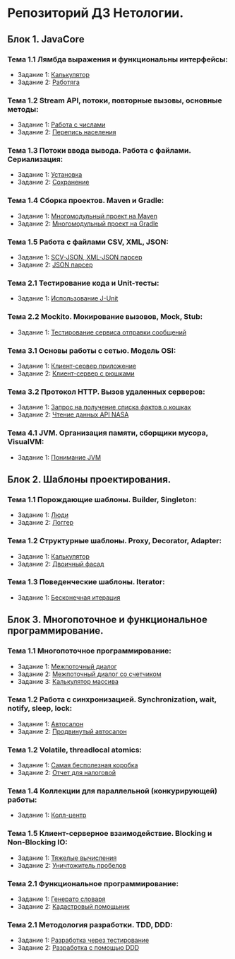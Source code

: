 # Репозиторий ДЗ Нетологии. 
 
## Блок 1. JavaCore  

### Тема 1.1 Лямбда выражения и функциональны интерфейсы:  
+ Задание 1: 
[Калькулятор](https://github.com/UserSobolev/Netology/tree/main/JavaCore/lesson1_lambda/lambda/src)  
+ Задание 2:
[Работяга](https://github.com/UserSobolev/Netology/tree/main/JavaCore/lesson1_lambda/lamdaWorker/src)  

### Тема 1.2 Stream API, потоки, повторные вызовы, основные методы:  
+ Задание 1:
[Работа с числами](https://github.com/UserSobolev/Netology/tree/main/JavaCore/lesson2_streamAPI/streamAPI/src)  
+ Задание 2:
[Перепись населения](https://github.com/UserSobolev/Netology/tree/main/JavaCore/lesson2_streamAPI/streamAPIPopulation/src)  

### Тема 1.3 Потоки ввода вывода. Работа с файлами. Сериализация:  
+ Задание 1: 
[Установка](https://github.com/UserSobolev/Netology/tree/main/JavaCore/lesson3_files/installation)  
+ Задание 2:
[Сохранение](https://github.com/UserSobolev/Netology/tree/main/JavaCore/lesson3_files/saving)  

### Тема 1.4 Сборка проектов. Maven и Gradle:  
+ Задание 1: 
[Многомодульный проект на Maven](https://github.com/UserSobolev/Netology/tree/main/JavaCore/lesson4_builders/maven)  
+ Задание 2:
[Многомодульный проект на Gradle](https://github.com/UserSobolev/Netology/tree/main/JavaCore/lesson4_builders/gradle-exemple)   

### Тема 1.5 Работа с файлами CSV, XML, JSON:  
+ Задание 1: 
[SCV-JSON, XML-JSON парсер](https://github.com/UserSobolev/Netology/tree/main/JavaCore/lesson5_special-files/csv-json-parser)  
+ Задание 2:
[JSON парсер](https://github.com/UserSobolev/Netology/tree/main/JavaCore/lesson5_special-files/json-parser) 

### Тема 2.1 Тестирование кода и Unit-тесты:  
+ Задание 1: 
[Использование J-Unit](https://github.com/UserSobolev/Netology/tree/main/JavaCore/lesson6_junit/junit-usage)  

### Тема 2.2 Mockito. Мокирование вызовов, Mock, Stub:  
+ Задание 1: 
[Тестирование сервиса отправки сообщений](https://github.com/UserSobolev/Netology/tree/main/JavaCore/lesson7_moks/geo-service)  

### Тема 3.1 Основы работы с сетью. Модель OSI:  
+ Задание 1: 
[Клиент-сервер приложение](https://github.com/UserSobolev/Netology/tree/main/JavaCore/Lesson8_network/client-server-application)  
+ Задание 2:
[Клиент-сервер с рюшками](https://github.com/UserSobolev/Netology/tree/main/JavaCore/Lesson8_network/client-server-best)   

### Тема 3.2 Протокол HTTP. Вызов удаленных серверов:  
+ Задание 1: 
[Запрос на получение списка фактов о кошках](https://github.com/UserSobolev/Netology/tree/main/JavaCore/lesson9_http/get-list-of-cats)  
+ Задание 2:
[Чтение данных API NASA](https://github.com/UserSobolev/Netology/tree/main/JavaCore/lesson9_http/nasa) 

### Тема 4.1 JVM. Организация памяти, сборщики мусора, VisualVM:  
+ Задание 1: 
[Понимание JVM](https://github.com/UserSobolev/Netology/tree/main/JavaCore/lesson10_jvm/jvm)  

## Блок 2. Шаблоны проектирования.  

### Тема 1.1 Порождающие шаблоны. Builder, Singleton:  
+ Задание 1: 
[Люди](https://github.com/UserSobolev/Netology/tree/main/DesignPatterns/creational/builder)  
+ Задание 2:
[Логгер](https://github.com/UserSobolev/Netology/tree/main/DesignPatterns/creational/logger)  

### Тема 1.2 Структурные шаблоны. Proxy, Decorator, Adapter:  
+ Задание 1: 
[Калькулятор](https://github.com/UserSobolev/Netology/tree/main/DesignPatterns/structural/adapter_calculator)  
+ Задание 2:
[Двоичный фасад](https://github.com/UserSobolev/Netology/tree/main/DesignPatterns/structural/double_facade)  

### Тема 1.3 Поведенческие шаблоны. Iterator:  
+ Задание 1: 
[Бесконечная итерация](https://github.com/UserSobolev/Netology/tree/main/DesignPatterns/behave/iterator)  
 
## Блок 3. Многопоточное и функциональное программирование.  
  
### Тема 1.1 Многопоточное программирование: 
+ Задание 1: 
[Межпоточный диалог](https://github.com/UserSobolev/Netology/tree/main/Multithreading/lesson1_intermediate/intermediate_dialogue)  
+ Задание 2:
[Межпоточный диалог со счетчиком](https://github.com/UserSobolev/Netology/tree/main/Multithreading/lesson1_intermediate/intermediate_dialogue_counter)  
+ Задание 3:
[Калькулятор массива](https://github.com/UserSobolev/Netology/tree/main/Multithreading/lesson1_intermediate/array_calculator) 
 

### Тема 1.2 Работа с синхронизацией. Synchronization, wait, notify, sleep, lock:  
+ Задание 1: 
[Автосалон](https://github.com/UserSobolev/Netology/tree/main/Multithreading/lesson2_synchronization/car_showroom)  
+ Задание 2:
[Продвинутый автосалон](https://github.com/UserSobolev/Netology/tree/main/Multithreading/lesson2_synchronization/car_showroom_lock) 

### Тема 1.2 Volatile, threadlocal atomics:  
+ Задание 1: 
[Самая бесполезная коробка](https://github.com/UserSobolev/Netology/tree/main/Multithreading/lesson3_atomics_volatile/valatile)  
+ Задание 2:
[Отчет для налоговой](https://github.com/UserSobolev/Netology/tree/main/Multithreading/lesson3_atomics_volatile/untitled) 
    
### Тема 1.4 Коллекции для параллельной (конкурирующей) работы:  
+ Задание 1: 
[Колл-центр](https://github.com/UserSobolev/Netology/tree/main/Multithreading/lesson4_concurrent_collections/call_centre)  
     
### Тема 1.5 Клиент-серверное взаимодействие. Blocking и Non-Blocking IO:  
+ Задание 1: 
[Тяжелые вычисления]()  
+ Задание 2:
[Уничтожитель пробелов]()  
   
### Тема 2.1 Функциональное программирование:  
+ Задание 1: 
[Генерато словаря]()  
+ Задание 2:
[Кадастровый помощьник]() 
  
### Тема 2.1 Методология разработки. TDD, DDD:  
+ Задание 1: 
[Разработка через тестирование]()  
+ Задание 2:
[Разработка с помощью DDD]()   
  



  
